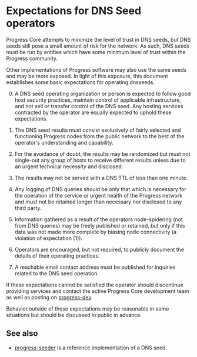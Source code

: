 Expectations for DNS Seed operators
====================================

Progress Core attempts to minimize the level of trust in DNS seeds,
but DNS seeds still pose a small amount of risk for the network.
As such, DNS seeds must be run by entities which have some minimum
level of trust within the Progress community.

Other implementations of Progress software may also use the same
seeds and may be more exposed. In light of this exposure, this
document establishes some basic expectations for operating dnsseeds.

0. A DNS seed operating organization or person is expected to follow good
host security practices, maintain control of applicable infrastructure,
and not sell or transfer control of the DNS seed. Any hosting services
contracted by the operator are equally expected to uphold these expectations.

1. The DNS seed results must consist exclusively of fairly selected and
functioning Progress nodes from the public network to the best of the
operator's understanding and capability.

2. For the avoidance of doubt, the results may be randomized but must not
single-out any group of hosts to receive different results unless due to an
urgent technical necessity and disclosed.

3. The results may not be served with a DNS TTL of less than one minute.

4. Any logging of DNS queries should be only that which is necessary
for the operation of the service or urgent health of the Progress
network and must not be retained longer than necessary nor disclosed
to any third party.

5. Information gathered as a result of the operators node-spidering
(not from DNS queries) may be freely published or retained, but only
if this data was not made more complete by biasing node connectivity
(a violation of expectation (1)).

6. Operators are encouraged, but not required, to publicly document the
details of their operating practices.

7. A reachable email contact address must be published for inquiries
related to the DNS seed operation.

If these expectations cannot be satisfied the operator should
discontinue providing services and contact the active Progress
Core development team as well as posting on
[progress-dev](https://groups.google.com/forum/#!forum/progress-dev).

Behavior outside of these expectations may be reasonable in some
situations but should be discussed in public in advance.

See also
----------
- [progress-seeder](https://github.com/pooler/progress-seeder) is a reference implementation of a DNS seed.
